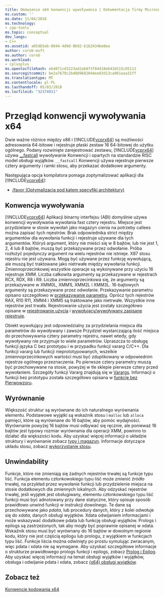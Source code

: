 ```yaml
---
title: Omówienie x64 konwencji wywoływania | Dokumentacja firmy Microsoft
ms.custom: ''
ms.date: 11/04/2016
ms.technology:
- cpp-tools
ms.topic: conceptual
dev_langs:
- C++
ms.assetid: a05db5eb-0844-4d9d-8b92-b1b2434be0ea
author: corob-msft
ms.author: corob
ms.workload:
- cplusplus
ms.openlocfilehash: eb4071cd3223ad2ab073f84418e641b515c05112
ms.sourcegitcommit: be2a7679c2bd80968204dee03d13ca961eaa31ff
ms.translationtype: MT
ms.contentlocale: pl-PL
ms.lasthandoff: 05/03/2018
ms.locfileid: "32374911"
---
```

# <a name="overview-of-x64-calling-conventions"></a>Przegląd konwencji wywoływania x64
Dwie ważne różnice między x86 i [!INCLUDE[vcprx64](../assembler/inline/includes/vcprx64_md.md)] są możliwości adresowania 64-bitowe i rejestruje płaski zestaw 16 64-bitowej do użytku ogólnego. Podany rozwinięte zarejestrować zestawu, [!INCLUDE[vcprx64](../assembler/inline/includes/vcprx64_md.md)] używa [__fastcall](../cpp/fastcall.md) wywoływanie Konwencji i opartych na standardzie RISC model obsługi wyjątków. `__fastcall` Konwencji używa rejestruje pierwsze cztery argumenty i ramki stosu, aby przekazać dodatkowe argumenty.  
  
 Następująca opcja kompilatora pomaga zoptymalizować aplikacji dla [!INCLUDE[vcprx64](../assembler/inline/includes/vcprx64_md.md)]:  
  
-   [/favor (Optymalizacja pod kątem specyfiki architektury)](../build/reference/favor-optimize-for-architecture-specifics.md)  
  
## <a name="calling-convention"></a>Konwencja wywoływania  
 [!INCLUDE[vcprx64](../assembler/inline/includes/vcprx64_md.md)] Aplikacji binarny interfejsu (ABI) domyślnie używa konwencji wywoływania wywołania fast cztery rejestru. Miejsce jest przydzielane w stosie wywołań jako magazyn cienia na potrzeby callees można zapisać tych rejestrów. Brak odpowiednika strict między argumentów dla wywołania funkcji i rejestruje używane dla tych argumentów. Któryś argument, który nie mieści się w 8 bajtów, lub nie jest 1, 2, 4 lub 8 bajtów, muszą być przekazywane przez odwołanie. Próba rozłożyć pojedynczy argument na wielu rejestrów nie istnieje. X87 stosu rejestru nie jest używana. Mogą być używane przez funkcję wywołującą, ale muszą być traktowane jako nietrwałe między wywołania funkcji. Zmiennoprzecinkowej wszystkie operacje są wykonywane przy użyciu 16 rejestruje XMM. Liczba całkowita argumenty są przekazywane w rejestrach RCX, RDX, R8 i R9. Liczba zmiennoprzecinkowa się, że argumenty są przekazywane w XMM0L, XMM1L XMM2L i XMM3L. 16-bajtowych argumenty są przekazywane przez odwołanie. Przekazywanie parametru opisano szczegółowo w [przekazywanie parametru](../build/parameter-passing.md). Oprócz tych rejestrów RAX, R10 R11, XMM4 i XMM5 są traktowane jako nietrwałe. Wszystkie inne rejestrów jest trwała. Rejestrowanie użycia jest zostały szczegółowo opisane w [rejestrowanie użycia](../build/register-usage.md) i [wywołujący/wywoływany zapisane rejestruje](../build/caller-callee-saved-registers.md).  
  
 Obiekt wywołujący jest odpowiedzialny za przydzielania miejsca dla parametrów do wywoływany i zawsze Przydziel wystarczającą ilość miejsca do przechowywania cztery parametry rejestru, nawet wtedy, gdy wywoływany nie przyjmuje to wiele parametrów. Upraszcza to obsługę funkcji języka C bez prototypu i w przypadku funkcji vararg C/C++. Dla funkcji vararg lub funkcji nieprototypowanych, wszelkie zmiennoprzecinkowych wartości musi być zduplikowany w odpowiednim rejestrze ogólnego przeznaczenia. Po pierwsze cztery parametry muszą być przechowywane na stosie, powyżej w tle sklepie pierwsze cztery przed wywołaniem. Szczegóły funkcji Vararg znajdują się w [Varargs](../build/varargs.md). Informacji o funkcji bez prototypu została szczegółowo opisana w [funkcje bez Pierwowzoru](../build/unprototyped-functions.md).  
  
## <a name="alignment"></a>Wyrównanie  
 Większość struktur są wyrównane do ich naturalnego wyrównania elementu. Podstawowe wyjątki są wskaźnik stosu i `malloc` lub `alloca` pamięci, które są wyrównane do 16 bajtów, aby pomóc wydajności. Wyrównanie powyżej 16 bajtów musi odbywać się ręcznie, ale ponieważ 16 bajtów jest typowy rozmiar wyrównania dla operacji XMM, powinno to działać dla większości kodu. Aby uzyskać więcej informacji o układzie struktury i wyrównanie zobacz [typy i magazyn](../build/types-and-storage.md). Informacje dotyczące układu stosu, zobacz [wykorzystanie stosu](../build/stack-usage.md).  
  
## <a name="unwindability"></a>Unwindability  
 Funkcje, które nie zmieniają się żadnych rejestrów trwałej są funkcje typu liść. Funkcja elementu członkowskiego typu liść może zmienić źródło trwałej, na przykład przez wywołanie funkcji lub przydzielenie miejsca na stosie dodatkowych dla zmiennych lokalnych. Aby odzyskać rejestrów trwałej, jeśli wyjątek jest obsługiwany, elementu członkowskiego typu liść funkcji musi być adnotowany przy dane statyczne, który opisuje sposób prawidłowo unwind funkcji w instrukcji dowolnego. Te dane są przechowywane jako *pdata*, lub procedury danych, który z kolei odwołuje się do *xdata*, danych obsługi wyjątków. Xdata odwijaniem informacjami i może wskazywać dodatkowe pdata lub funkcję obsługi wyjątków. Prologs i epilogs są zastrzeżonych, tak aby mogły być poprawnie opisanej w xdata. Wskaźnik stosu musi być wyrównany do 16 bajtów w dowolnym regionie kodu, który nie jest częścią epilogu lub prologu, z wyjątkiem w funkcjach typu liść. Funkcje liścia można odwinięty po prostu symulując zwracanym, więc pdata i xdata nie są wymagane. Aby uzyskać szczegółowe informacje o strukturze prawidłowego prologs funkcji i epilogs, zobacz [Prolog i Epilog](../build/prolog-and-epilog.md). Aby uzyskać więcej informacji na temat obsługi wyjątków i wyjątków, obsługa i odwijanie pdata i xdata, zobacz [(x64) obsługi wyjątków](../build/exception-handling-x64.md).  
  
## <a name="see-also"></a>Zobacz też  
 [Konwencje kodowania x64](../build/x64-software-conventions.md)